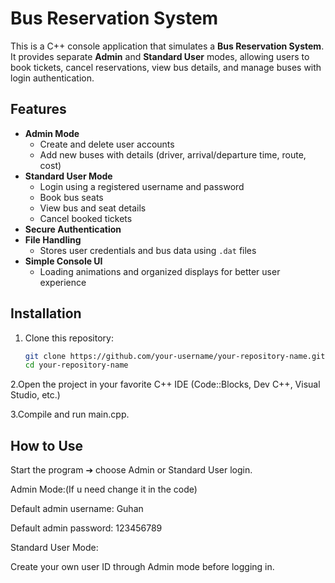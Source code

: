 # Bus Reservation System

This is a C++ console application that simulates a **Bus Reservation System**.  
It provides separate **Admin** and **Standard User** modes, allowing users to book tickets, cancel reservations, view bus details, and manage buses with login authentication.

## Features

- **Admin Mode**
  - Create and delete user accounts
  - Add new buses with details (driver, arrival/departure time, route, cost)
- **Standard User Mode**
  - Login using a registered username and password
  - Book bus seats
  - View bus and seat details
  - Cancel booked tickets
- **Secure Authentication**
- **File Handling**
  - Stores user credentials and bus data using `.dat` files
- **Simple Console UI**
  - Loading animations and organized displays for better user experience

## Installation

1. Clone this repository:
   ```bash
   git clone https://github.com/your-username/your-repository-name.git
   cd your-repository-name

2.Open the project in your favorite C++ IDE (Code::Blocks, Dev C++, Visual Studio, etc.)

3.Compile and run main.cpp.

## How to Use

Start the program ➔ choose Admin or Standard User login.

Admin Mode:(If u need change it in the code)

Default admin username: Guhan

Default admin password: 123456789

Standard User Mode:

Create your own user ID through Admin mode before logging in.
